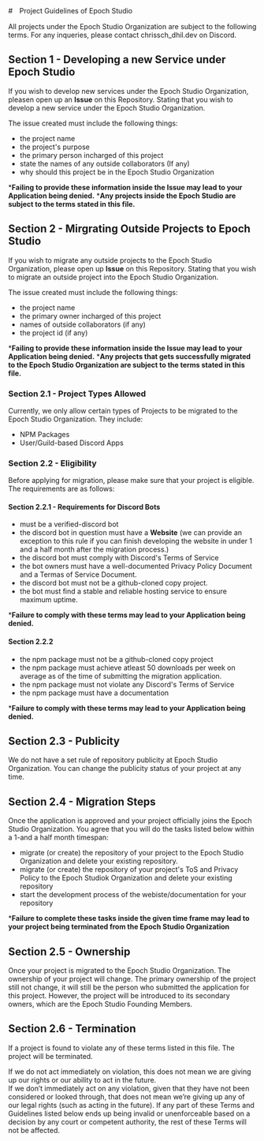 #　Project Guidelines of Epoch Studio

All projects under the Epoch Studio Organization are subject to the following terms. 
For any inqueries, please contact chrissch_dhil.dev on Discord.

## Section 1 - Developing a new Service under Epoch Studio
If you wish to develop new services under the Epoch Studio Organization, pleasen open up an **Issue** on this Repository. 
Stating that you wish to develop a new service under the Epoch Studio Organization.

The issue created must include the following things:
- the project name
- the project's purpose
- the primary person incharged of this project
- state the names of any outside collaborators (If any)
- why should this project be in the Epoch Studio Organization

***Failing to provide these information inside the Issue may lead to your Application being denied.**
***Any projects inside the Epoch Studio are subject to the terms stated in this file.**

## Section 2 - Mirgrating Outside Projects to Epoch Studio
If you wish to migrate any outside projects to the Epoch Studio Organization, please open up **Issue** on this Repository.
Stating that you wish to migrate an outside project into the Epoch Studio Organization.

The issue created must include the following things:
- the project name
- the primary owner incharged of this project
- names of outside collaborators (if any)
- the project id (if any)

***Failing to provide these information inside the Issue may lead to your Application being denied.**
***Any projects that gets successfully migrated to the Epoch Studio Organization are subject to the terms stated in this file.**

### Section 2.1 - Project Types Allowed
Currently, we only allow certain types of Projects to be migrated to the Epoch Studio Organization. They include:
- NPM Packages
- User/Guild-based Discord Apps

### Section 2.2 - Eligibility
Before applying for migration, please make sure that your project is eligible. The requirements are as follows:

#### Section 2.2.1 - Requirements for Discord Bots
- must be a verified-discord bot
- the discord bot in question must have a **Website** (we can provide an exception to this rule if you can finish developing the website in under 1 and a half month after the migration process.)
- the discord bot must comply with Discord's Terms of Service
- the bot owners must have a well-documented Privacy Policy Document and a Termas of Service Document.
- the discord bot must not be a github-cloned copy project.
- the bot must find a stable and reliable hosting service to ensure maximum uptime.

***Failure to comply with these terms may lead to your Application being denied.**

#### Section 2.2.2
- the npm package must not be a github-cloned copy project
- the npm package must achieve atleast 50 downloads per week on average as of the time of submitting the migration application.
- the npm package must not violate any Discord's Terms of Service
- the npm package must have a documentation

***Failure to comply with these terms may lead to your Application being denied.**

## Section 2.3 - Publicity
We do not have a set rule of repository publicity at Epoch Studio Organization. You can change the publicity status of your project at any time.

## Section 2.4 - Migration Steps
Once the application is approved and your project officially joins the Epoch Studio Organization. You agree that you will do the tasks listed below within a 1-and a half month timespan:
- migrate (or create) the repository of your project to the Epoch Studio Organization and delete your existing repository.
- migrate (or create) the repository of your project's ToS and Privacy Policy to the Epoch Studiok Organization and delete your existing repository
- start the development process of the webiste/documentation for your repository

***Failure to complete these tasks inside the given time frame may lead to your project being terminated from the Epoch Studio Organization**

## Section 2.5 - Ownership
Once your project is migrated to the Epoch Studio Organization. The ownership of your project will change.
The primary ownership of the project still not change, it will still be the person who submitted the application for this project.
However, the project will be introduced to its secondary owners, which are the Epoch Studio Founding Members.

## Section 2.6 - Termination
If a project is found to violate any of these terms listed in this file. The project will be terminated.

If we do not act immediately on violation, this does not mean we are giving up our rights or our ability to act in the future.\
If we don’t immediately act on any violation, given that they have not been considered or looked through, that does not mean we’re giving up any of our legal rights (such as acting in the future). If any part of these Terms and Guidelines listed below ends up being invalid or unenforceable based on a decision by any court or competent authority, the rest of these Terms will not be affected.
